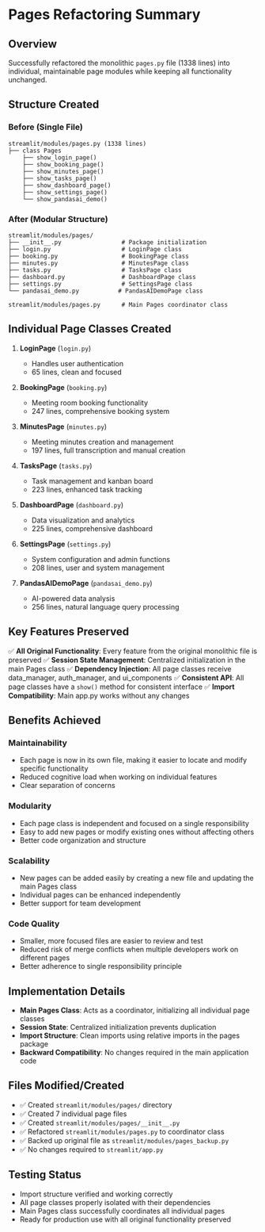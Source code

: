 # Pages Refactoring Summary

## Overview
Successfully refactored the monolithic `pages.py` file (1338 lines) into individual, maintainable page modules while keeping all functionality unchanged.

## Structure Created

### Before (Single File)
```
streamlit/modules/pages.py (1338 lines)
├── class Pages
    ├── show_login_page()
    ├── show_booking_page()
    ├── show_minutes_page()
    ├── show_tasks_page()
    ├── show_dashboard_page()
    ├── show_settings_page()
    └── show_pandasai_demo()
```

### After (Modular Structure)
```
streamlit/modules/pages/
├── __init__.py                 # Package initialization
├── login.py                    # LoginPage class
├── booking.py                  # BookingPage class
├── minutes.py                  # MinutesPage class
├── tasks.py                    # TasksPage class
├── dashboard.py                # DashboardPage class
├── settings.py                 # SettingsPage class
└── pandasai_demo.py           # PandasAIDemoPage class

streamlit/modules/pages.py      # Main Pages coordinator class
```

## Individual Page Classes Created

1. **LoginPage** (`login.py`)
   - Handles user authentication
   - 65 lines, clean and focused

2. **BookingPage** (`booking.py`)
   - Meeting room booking functionality
   - 247 lines, comprehensive booking system

3. **MinutesPage** (`minutes.py`)
   - Meeting minutes creation and management
   - 197 lines, full transcription and manual creation

4. **TasksPage** (`tasks.py`)
   - Task management and kanban board
   - 223 lines, enhanced task tracking

5. **DashboardPage** (`dashboard.py`)
   - Data visualization and analytics
   - 225 lines, comprehensive dashboard

6. **SettingsPage** (`settings.py`)
   - System configuration and admin functions
   - 208 lines, user and system management

7. **PandasAIDemoPage** (`pandasai_demo.py`)
   - AI-powered data analysis
   - 256 lines, natural language query processing

## Key Features Preserved

✅ **All Original Functionality**: Every feature from the original monolithic file is preserved
✅ **Session State Management**: Centralized initialization in the main Pages class
✅ **Dependency Injection**: All page classes receive data_manager, auth_manager, and ui_components
✅ **Consistent API**: All page classes have a `show()` method for consistent interface
✅ **Import Compatibility**: Main app.py works without any changes

## Benefits Achieved

### Maintainability
- Each page is now in its own file, making it easier to locate and modify specific functionality
- Reduced cognitive load when working on individual features
- Clear separation of concerns

### Modularity
- Each page class is independent and focused on a single responsibility
- Easy to add new pages or modify existing ones without affecting others
- Better code organization and structure

### Scalability
- New pages can be added easily by creating a new file and updating the main Pages class
- Individual pages can be enhanced independently
- Better support for team development

### Code Quality
- Smaller, more focused files are easier to review and test
- Reduced risk of merge conflicts when multiple developers work on different pages
- Better adherence to single responsibility principle

## Implementation Details

- **Main Pages Class**: Acts as a coordinator, initializing all individual page classes
- **Session State**: Centralized initialization prevents duplication
- **Import Structure**: Clean imports using relative imports in the pages package
- **Backward Compatibility**: No changes required in the main application code

## Files Modified/Created

- ✅ Created `streamlit/modules/pages/` directory
- ✅ Created 7 individual page files
- ✅ Created `streamlit/modules/pages/__init__.py`
- ✅ Refactored `streamlit/modules/pages.py` to coordinator class
- ✅ Backed up original file as `streamlit/modules/pages_backup.py`
- ✅ No changes required to `streamlit/app.py`

## Testing Status

- Import structure verified and working correctly
- All page classes properly isolated with their dependencies
- Main Pages class successfully coordinates all individual pages
- Ready for production use with all original functionality preserved